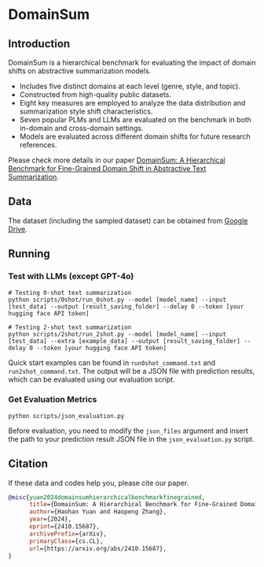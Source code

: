 # DomainSum

## Introduction

DomainSum is a hierarchical benchmark for evaluating the impact of domain shifts on abstractive summarization models.
- Includes five distinct domains at each level (genre, style, and topic).
- Constructed from high-quality public datasets.
- Eight key measures are employed to analyze the data distribution and summarization style shift characteristics.
- Seven popular PLMs and LLMs are evaluated on the benchmark in both in-domain and cross-domain settings.
- Models are evaluated across different domain shifts for future research references.

Please check more details in our paper [DomainSum: A Hierarchical Benchmark for Fine-Grained Domain Shift in Abstractive Text Summarization](https://arxiv.org/abs/2410.15687).

## Data

The dataset (including the sampled dataset) can be obtained from [Google Drive](https://drive.google.com/drive/folders/1rNp8PZg9iADISCjApvP4LY9oCbR0wbi0?usp=sharing).

## Running

### Test with LLMs (except GPT-4o)

```
# Testing 0-shot text summarization
python scripts/0shot/run_0shot.py --model [model_name] --input [test_data] --output [result_saving_folder] --delay 0 --token [your hugging face API token]

# Testing 2-shot text summarization
python scripts/2shot/run_2shot.py --model [model_name] --input [test_data] --extra [example_data] --output [result_saving_folder] --delay 0 --token [your hugging face API token]
```
Quick start examples can be found in ``run0shot_command.txt`` and ``run2shot_command.txt``. The output will be a JSON file with prediction results, which can be evaluated using our evaluation script.

### Get Evaluation Metrics
```
python scripts/json_evaluation.py
```
Before evaluation, you need to modify the ``json_files`` argument and insert the path to your prediction result JSON file in the ``json_evaluation.py`` script.

## Citation

If these data and codes help you, please cite our paper.

```bib
@misc{yuan2024domainsumhierarchicalbenchmarkfinegrained,
      title={DomainSum: A Hierarchical Benchmark for Fine-Grained Domain Shift in Abstractive Text Summarization}, 
      author={Haohan Yuan and Haopeng Zhang},
      year={2024},
      eprint={2410.15687},
      archivePrefix={arXiv},
      primaryClass={cs.CL},
      url={https://arxiv.org/abs/2410.15687}, 
}
```
